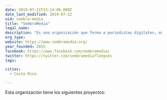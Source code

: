 ```yaml
---
date: 2019-07-21T23:14:06.000Z
date_last_modified: 2019-07-22
uid: sembra-media
title: "SembraMedia"
legal_name: 
description: "Es una organización que forma a periodistas digitales, emprendedores y curiosos que necesitan herramientas para sustentar el desarrollo y crecimiento de sus contenidos digitales de calidad. Por otro lado, han formado un directorio de comunidad de medios nativos digitales independientes, que tiene como misión apoyar a emprendedores a crecer y a sostenerse impulsando intercambios y experiencias innovadoras."
org_type: 
website: https://www.sembramedia.org/
year_founded: 2015
facebook: https://www.facebook.com/sembramedia/
twitter: https://twitter.com/sembramedia?lang=es
tags:

cities: 
  - Costa Rica

---
```


Esta organización tiene los siguientes proyectos:


